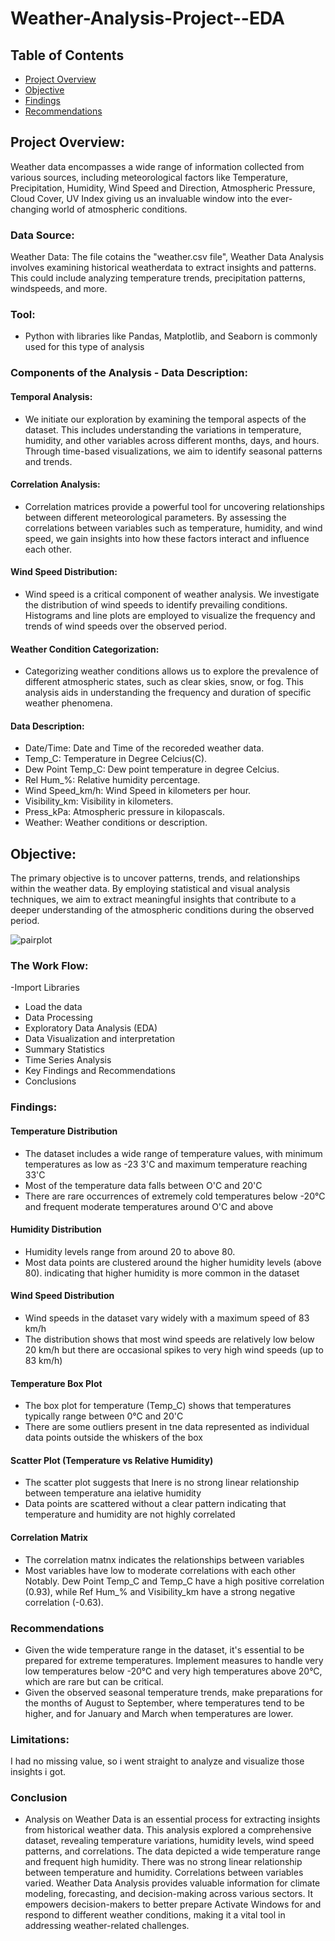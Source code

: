 # Weather-Analysis-Project--EDA
## Table of Contents
- [Project Overview](#project-overview)
- [Objective](#objective)
- [Findings](#findings)
- [Recommendations](#recommendations)

## Project Overview:
Weather data encompasses a wide range of information collected from various sources, including meteorological factors like Temperature, Precipitation, Humidity, Wind Speed and Direction, Atmospheric Pressure, Cloud Cover, UV Index giving us an invaluable window into the ever-changing world of atmospheric conditions.

### Data Source:
Weather Data: The file cotains the "weather.csv file", Weather Data Analysis involves examining historical weatherdata to extract insights and patterns. This could include analyzing temperature trends, precipitation patterns, windspeeds, and more.

### Tool:
- Python with libraries like Pandas, Matplotlib, and Seaborn is commonly used for this type of analysis

### Components of the Analysis - Data Description:
#### Temporal Analysis: 
- We initiate our exploration by examining the temporal aspects of the dataset. This includes understanding the variations in temperature, humidity, and other variables across different months, days, and hours. Through time-based visualizations, we aim to identify seasonal patterns and trends.
#### Correlation Analysis: 
- Correlation matrices provide a powerful tool for uncovering relationships between different meteorological parameters. By assessing the correlations between variables such as temperature, humidity, and wind speed, we gain insights into how these factors interact and influence each other.
#### Wind Speed Distribution: 
- Wind speed is a critical component of weather analysis. We investigate the distribution of wind speeds to identify prevailing conditions. Histograms and line plots are employed to visualize the frequency and trends of wind speeds over the observed period.
#### Weather Condition Categorization: 
- Categorizing weather conditions allows us to explore the prevalence of different atmospheric states, such as clear skies, snow, or fog. This analysis aids in understanding the frequency and duration of specific weather phenomena.
#### Data Description:
  - Date/Time: Date and Time of the recoreded weather data.
  - Temp_C: Temperature in Degree Celcius(C).
  - Dew Point Temp_C: Dew point temperature in degree Celcius.
  - Rel Hum_%: Relative humidity percentage.
  - Wind Speed_km/h: Wind Speed in kilometers per hour.
  - Visibility_km: Visibility in kilometers.
  - Press_kPa: Atmospheric pressure in kilopascals.
  - Weather: Weather conditions or description.
  
## Objective: 

The primary objective is to uncover patterns, trends, and relationships within the weather data. By employing statistical and visual analysis techniques, we aim to extract meaningful insights that contribute to a deeper understanding of the atmospheric conditions during the observed period.


![pairplot](https://github.com/Temitope1456/Weather-Analysis-Project--EDA/assets/26870543/f12726b8-64da-4d51-b7b2-b0865d34bbae)

### The Work Flow:
-Import Libraries
- Load the data
- Data Processing
- Exploratory Data Analysis (EDA)
- Data Visualization and interpretation
- Summary Statistics
- Time Series Analysis
- Key Findings and Recommendations
- Conclusions

### Findings: 
#### Temperature Distribution 
- The dataset includes a wide range of temperature values, with minimum temperatures as low as -23 3'C and maximum temperature reaching 33'C 
- Most of the temperature data falls between O'C and 20'C 
- There are rare occurrences of extremely cold temperatures below -20°C and frequent moderate temperatures around O'C and above 

#### Humidity Distribution 
- Humidity levels range from around 20 to above 80. 
- Most data points are clustered around the higher humidity levels (above 80). indicating that higher humidity is more common in the dataset 

#### Wind Speed Distribution 
- Wind speeds in the dataset vary widely with a maximum speed of 83 km/h 
- The distribution shows that most wind speeds are relatively low below 20 km/h but there are occasional spikes to very high wind speeds (up to 83 km/h) 

#### Temperature Box Plot 
- The box plot for temperature (Temp_C) shows that temperatures typically range between 0°C and 20'C 
- There are some outliers present in tne data represented as individual data points outside the whiskers of the box 

#### Scatter Plot (Temperature vs Relative Humidity) 
- The scatter plot suggests that Inere is no strong linear relationship between temperature ana ielative humidity 
- Data points are scattered without a clear pattern indicating that temperature and humidity are not highly correlated 

#### Correlation Matrix 
- The correlation matnx indicates the relationships between variables 
- Most variables have low to moderate correlations with each other Notably. Dew Point Temp_C and Temp_C have a high positive correlation (0.93), while Ref Hum_% and Visibility_km have a strong negative correlation (-0.63).

### Recommendations
- Given the wide temperature range in the dataset, it's essential to be prepared for extreme temperatures. Implement measures to handle very low temperatures below -20°C and very high temperatures above 20°C, which are rare but can be critical.
- Given the observed seasonal temperature trends, make preparations for the months of August to September, where temperatures tend to be higher, and for January and March when temperatures are lower.

### Limitations:
I had no missing value, so i went straight to analyze and visualize those insights i got.
  
### Conclusion
- Analysis on Weather Data is an essential process for extracting insights from historical weather data. This analysis explored a comprehensive dataset, revealing temperature variations, humidity levels, wind speed patterns, and correlations. The data depicted a wide temperature range and frequent high humidity. There was no strong linear relationship between temperature and humidity. Correlations between variables varied. Weather Data Analysis provides valuable information for climate modeling, forecasting, and decision-making across various sectors. It empowers decision-makers to better prepare Activate Windows for and respond to different weather conditions, making it a vital tool in addressing weather-related challenges. 
